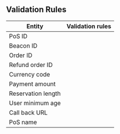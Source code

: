## <a name="validation"></a>Validation Rules

|Entity              | Validation rules     |
|--------------------|----------------------|
|PoS ID              |                      |
|Beacon ID           |                      |
|Order ID            |                      |
|Refund order ID     |                      |
|Currency code       |                      |                      
|Payment amount      |                      |
|Reservation length  |                      |
|User minimum age    |                      |
|Call back URL       |                      |
|PoS name            |                      |
